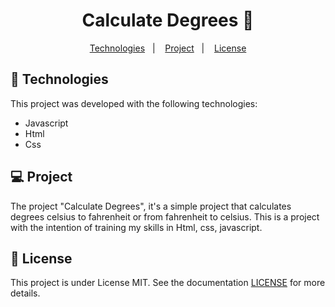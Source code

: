 <p align = "center" >
  <h1 align="center">Calculate Degrees 🧪</h1>
</p>

<p align="center">
  <a href="#-Technologies">Technologies</a>&nbsp;&nbsp;&nbsp;|&nbsp;&nbsp;&nbsp;
  <a href="#-Project">Project</a>&nbsp;&nbsp;&nbsp;|&nbsp;&nbsp;&nbsp;
   <a href="#-License">License</a>
</p>

## 🚀 Technologies

This project was developed with the following technologies:

- Javascript
- Html
- Css

## 💻 Project 

The project "Calculate Degrees", it's a simple project that calculates degrees celsius to fahrenheit or from fahrenheit to celsius.
This is a project with the intention of training my skills in Html, css, javascript.

## :memo: License
This project is under License MIT. See the documentation [LICENSE](LICENSE) for more details.
